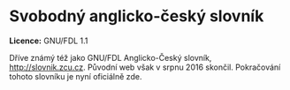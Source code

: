 Svobodný anglicko-český slovník
===============================

**Licence:** GNU/FDL 1.1

Dříve známý též jako GNU/FDL Anglicko-Český slovník, http://slovnik.zcu.cz. Původní web však v srpnu 2016 skončil. Pokračování tohoto slovníku je nyní oficiálně zde.
